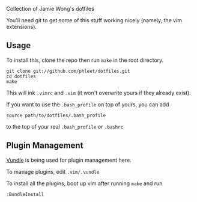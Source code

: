 Collection of Jamie Wong's dotfiles

You'll need git to get some of this stuff working nicely (namely, the vim extensions).

Usage
-----

To install this, clone the repo then run `make` in the root directory.

    git clone git://github.com/phleet/dotfiles.git
    cd dotfiles
    make

This will ink `.vimrc` and `.vim` (it won't overwrite yours if they already exist).

If you want to use the `.bash_profile` on top of yours, you can add

    source path/to/dotfiles/.bash_profile

to the top of your real `.bash_profile` or `.bashrc`

Plugin Management
-----------------

[Vundle][] is being used for plugin management here.

To manage plugins, edit `.vim/.vundle`

To install all the plugins, boot up vim after
running `make` and run
    
    :BundleInstall


[Vundle]: https://github.com/gmarik/vundle
